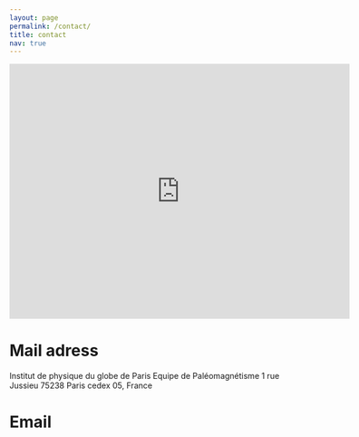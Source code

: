 ```yaml
---
layout: page
permalink: /contact/
title: contact
nav: true
---
```

<iframe src="https://www.google.fr/maps/@48.8447005,2.3564212,19.15z" width="600" height="450" style="border:0;" allowfullscreen="" loading="lazy"></iframe>

# Mail adress
Institut de physique du globe de Paris
Equipe de Paléomagnétisme
1 rue Jussieu
75238 Paris cedex 05, France

# Email
